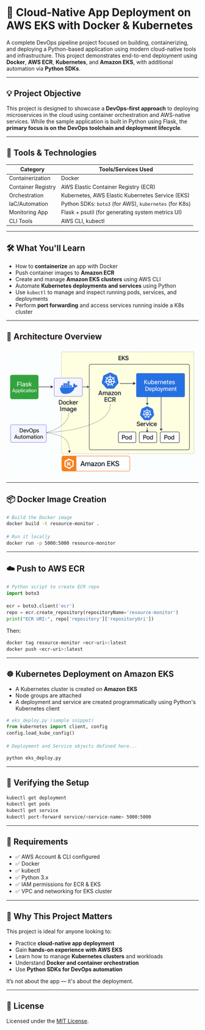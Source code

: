 
# 🚀 Cloud-Native App Deployment on AWS EKS with Docker & Kubernetes

A complete DevOps pipeline project focused on building, containerizing, and deploying a Python-based application using modern cloud-native tools and infrastructure. This project demonstrates end-to-end deployment using **Docker**, **AWS ECR**, **Kubernetes**, and **Amazon EKS**, with additional automation via **Python SDKs**.

---

## 💡 Project Objective

This project is designed to showcase a **DevOps-first approach** to deploying microservices in the cloud using container orchestration and AWS-native services. While the sample application is built in Python using Flask, the **primary focus is on the DevOps toolchain and deployment lifecycle**.

---

## 🧰 Tools & Technologies

| Category      | Tools/Services Used                                 |
|---------------|------------------------------------------------------|
| Containerization | Docker                                              |
| Container Registry | AWS Elastic Container Registry (ECR)               |
| Orchestration | Kubernetes, AWS Elastic Kubernetes Service (EKS)    |
| IaC/Automation | Python SDKs: `boto3` (for AWS), `kubernetes` (for K8s) |
| Monitoring App | Flask + psutil (for generating system metrics UI)  |
| CLI Tools | AWS CLI, kubectl                                        |

---

## 🛠️ What You'll Learn

- How to **containerize** an app with Docker
- Push container images to **Amazon ECR**
- Create and manage **Amazon EKS clusters** using AWS CLI
- Automate **Kubernetes deployments and services** using Python
- Use `kubectl` to manage and inspect running pods, services, and deployments
- Perform **port forwarding** and access services running inside a K8s cluster

---

## 🧱 Architecture Overview

<img src="./architecture-diagram.png" alt="architecture diagram" width="500" />

---

## 📦 Docker Image Creation

```bash
# Build the Docker image
docker build -t resource-monitor .

# Run it locally
docker run -p 5000:5000 resource-monitor
```

---

## ☁️ Push to AWS ECR

```python
# Python script to create ECR repo
import boto3

ecr = boto3.client('ecr')
repo = ecr.create_repository(repositoryName='resource-monitor')
print("ECR URI:", repo['repository']['repositoryUri'])
```

Then:

```bash
docker tag resource-monitor <ecr-uri>:latest
docker push <ecr-uri>:latest
```

---

## ☸️ Kubernetes Deployment on Amazon EKS

- A Kubernetes cluster is created on **Amazon EKS**
- Node groups are attached
- A deployment and service are created programmatically using Python's Kubernetes client

```python
# eks_deploy.py (sample snippet)
from kubernetes import client, config
config.load_kube_config()

# Deployment and Service objects defined here...
```

```bash
python eks_deploy.py
```

---

## 🧪 Verifying the Setup

```bash
kubectl get deployment
kubectl get pods
kubectl get service
kubectl port-forward service/<service-name> 5000:5000
```

---

## 📌 Requirements

- ✅ AWS Account & CLI configured
- ✅ Docker
- ✅ kubectl
- ✅ Python 3.x
- ✅ IAM permissions for ECR & EKS
- ✅ VPC and networking for EKS cluster

---

## 🎯 Why This Project Matters

This project is ideal for anyone looking to:

- Practice **cloud-native app deployment**
- Gain **hands-on experience with AWS EKS**
- Learn how to manage **Kubernetes clusters** and workloads
- Understand **Docker and container orchestration**
- Use **Python SDKs for DevOps automation**

It’s not about the app — it's about the deployment.

---

## 📜 License

Licensed under the [MIT License](LICENSE).
